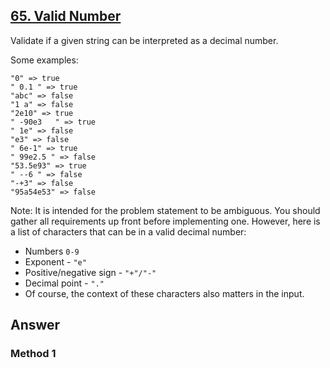 ## [65. Valid Number](https://leetcode.com/problems/valid-number/)

Validate if a given string can be interpreted as a decimal number.

Some examples:
```
"0" => true
" 0.1 " => true
"abc" => false
"1 a" => false
"2e10" => true
" -90e3   " => true
" 1e" => false
"e3" => false
" 6e-1" => true
" 99e2.5 " => false
"53.5e93" => true
" --6 " => false
"-+3" => false
"95a54e53" => false
```
Note: It is intended for the problem statement to be ambiguous. You should gather all requirements up front before implementing one. However, here is a list of characters that can be in a valid decimal number:

- Numbers `0-9`
- Exponent - `"e"`
- Positive/negative sign - `"+"/"-"`
- Decimal point - `"."`
- Of course, the context of these characters also matters in the input.

## Answer

### Method 1
```java

```
